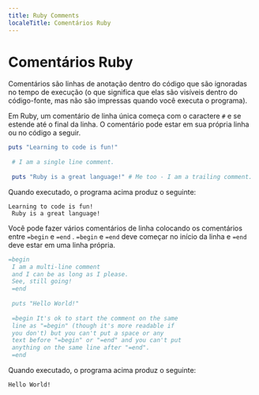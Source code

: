 ```yaml
---
title: Ruby Comments
localeTitle: Comentários Ruby
---
```

# Comentários Ruby

Comentários são linhas de anotação dentro do código que são ignoradas no tempo de execução (o que significa que elas são visíveis dentro do código-fonte, mas não são impressas quando você executa o programa).

Em Ruby, um comentário de linha única começa com o caractere `#` e se estende até o final da linha. O comentário pode estar em sua própria linha ou no código a seguir.

```Ruby
puts "Learning to code is fun!" 
 
 # I am a single line comment. 
 
 puts "Ruby is a great language!" # Me too - I am a trailing comment. 
```

Quando executado, o programa acima produz o seguinte:
```
Learning to code is fun! 
 Ruby is a great language! 
```

Você pode fazer vários comentários de linha colocando os comentários entre `=begin` e `=end` . `=begin` e `=end` deve começar no início da linha e `=end` deve estar em uma linha própria.

```ruby
=begin 
 I am a multi-line comment 
 and I can be as long as I please. 
 See, still going! 
 =end 
 
 puts "Hello World!" 
 
 =begin It's ok to start the comment on the same 
 line as "=begin" (though it's more readable if 
 you don't) but you can't put a space or any 
 text before "=begin" or "=end" and you can't put 
 anything on the same line after "=end". 
 =end 
```

Quando executado, o programa acima produz o seguinte:
```
Hello World! 

```